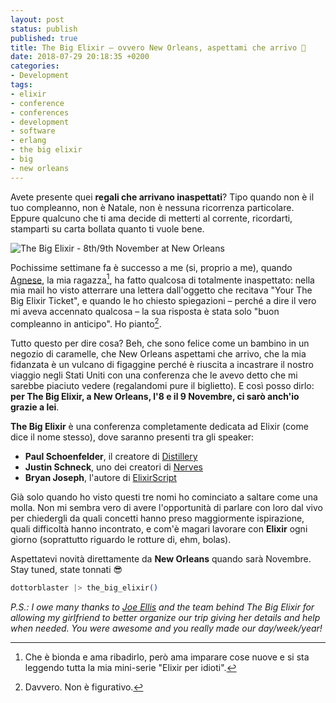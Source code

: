```yaml
---
layout: post
status: publish
published: true
title: The Big Elixir – ovvero New Orleans, aspettami che arrivo 🚀
date: 2018-07-29 20:18:35 +0200
categories:
- Development
tags:
- elixir
- conference
- conferences
- development
- software
- erlang
- the big elixir
- big
- new orleans
---
```


Avete presente quei **regali che arrivano inaspettati**? Tipo quando non è il tuo compleanno, non è Natale, non è nessuna ricorrenza particolare. Eppure qualcuno che ti ama decide di metterti al corrente, ricordarti, stamparti su carta bollata quanto ti vuole bene.

![The Big Elixir - 8th/9th November at New Orleans](https://www.thebigelixir.com/static/logo_skyline.svg)

Pochissime settimane fa è successo a me (si, proprio a me), quando [Agnese](http://www.killbilla.it/), la mia ragazza[^1], ha fatto qualcosa di totalmente inaspettato: nella mia mail ho visto atterrare una lettera dall'oggetto che recitava "Your The Big Elixir Ticket", e quando le ho chiesto spiegazioni – perché a dire il vero mi aveva accennato qualcosa – la sua risposta è stata solo "buon compleanno in anticipo". Ho pianto[^2].

Tutto questo per dire cosa? Beh, che sono felice come un bambino in un negozio di caramelle, che New Orleans aspettami che arrivo, che la mia fidanzata è un vulcano di figaggine perché è riuscita a incastrare il nostro viaggio negli Stati Uniti con una conferenza che le avevo detto che mi sarebbe piaciuto vedere (regalandomi pure il biglietto). E così posso dirlo: **per The Big Elixir, a New Orleans, l'8 e il 9 Novembre, ci sarò anch'io grazie a lei**.

**The Big Elixir** è una conferenza completamente dedicata ad Elixir (come dice il nome stesso), dove saranno presenti tra gli speaker:

- **Paul Schoenfelder**, il creatore di [Distillery](https://github.com/bitwalker/distillery)
- **Justin Schneck**, uno dei creatori di [Nerves](https://github.com/nerves-project/nerves)
- **Bryan Joseph**, l'autore di [ElixirScript](https://github.com/elixirscript/elixirscript)

Già solo quando ho visto questi tre nomi ho cominciato a saltare come una molla. Non mi sembra vero di avere l'opportunità di parlare con loro dal vivo per chiedergli da quali concetti hanno preso maggiormente ispirazione, quali difficoltà hanno incontrato, e com'è magari lavorare con **Elixir** ogni giorno (soprattutto riguardo le rotture di, ehm, bolas).

Aspettatevi novità direttamente da **New Orleans** quando sarà Novembre. Stay tuned, state tonnati 😎

```elixir
dottorblaster |> the_big_elixir()
```

_P.S.: I owe many thanks to [Joe Ellis](https://github.com/joeellis) and the team behind The Big Elixir for allowing my girlfriend to better organize our trip giving her details and help when needed. You were awesome and you really made our day/week/year!_

[^1]: Che è bionda e ama ribadirlo, però ama imparare cose nuove e si sta leggendo tutta la mia mini-serie "Elixir per idioti".

[^2]: Davvero. Non è figurativo.
